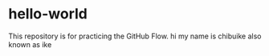 # hello-world
This repository is for practicing the GitHub Flow.
hi my name is chibuike also known as ike
